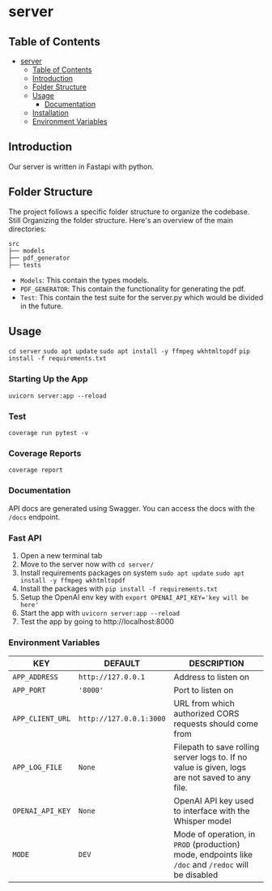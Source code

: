 # server

## Table of Contents

- [server](#server)
  - [Table of Contents](#table-of-contents)
  - [Introduction](#introduction)
  - [Folder Structure](#folder-structure)
  - [Usage](#usage)
    - [Documentation](#documentation)
  - [Installation](#installation-fast-api)
  - [Environment Variables](#environment-variables)

## Introduction<a name="introduction"></a>

Our server is written in Fastapi with python.

## Folder Structure<a name="folder-structure"></a>

The project follows a specific folder structure to organize the codebase. Still Organizing the folder structure. Here's an overview of the main directories:

```
src
├── models
├── pdf_generator
├── tests
```
- `Models`: This contain the types models.
- `PDF_GENERATOR`: This contain the functionality for generating the pdf.
- `Test`: This contain the test suite for the server.py which would be divided in the future.

## Usage<a name="usage"></a>
`cd server`
`sudo apt update`
`sudo apt install -y ffmpeg wkhtmltopdf`
`pip install -f requirements.txt`


### Starting Up the App
`uvicorn server:app --reload`

### Test
`coverage run pytest -v`

### Coverage Reports

`coverage report`

### Documentation

API docs are generated using Swagger. You can access the docs with the `/docs` endpoint.

### Fast API<a name="installation-fast-api"></a>

1. Open a new terminal tab
2. Move to the server now with `cd server/`
3. Install requirements packages on system `sudo apt update`
`sudo apt install -y ffmpeg wkhtmltopdf`
4. Install the packages with `pip install -f requirements.txt`
5. Setup the OpenAI env key with `export OPENAI_API_KEY='key will be here'`
6. Start the app with `uvicorn server:app --reload`
7. Test the app by going to http://localhost:8000

### Environment Variables<a name="environment-variables"></a>

KEY              | DEFAULT                 | DESCRIPTION
-----------------|-------------------------|-----------------------------------------------------------
`APP_ADDRESS`    | `http://127.0.0.1`      | Address to listen on
`APP_PORT`       | `'8000'`                | Port to listen on
`APP_CLIENT_URL` | `http://127.0.0.1:3000` | URL from which authorized CORS requests should come from
`APP_LOG_FILE`   | `None`                  | Filepath to save rolling server logs to. If no value is                                           given, logs are not saved to any file.
`OPENAI_API_KEY` | `None`                  | OpenAI API key used to interface with the Whisper model
`MODE`           | `DEV`                   | Mode of operation, in `PROD` (production) mode, endpoints like `/doc` and `/redoc` will be disabled
